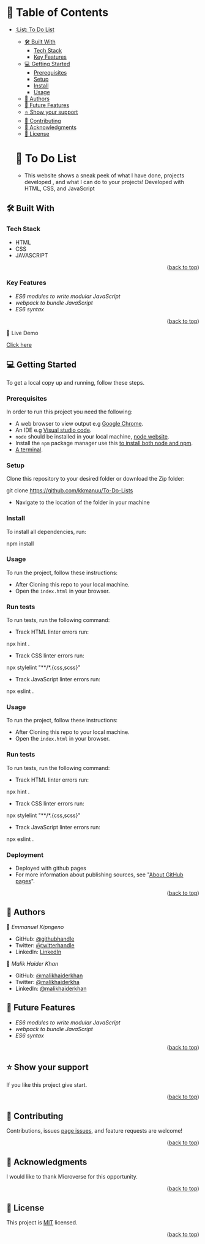 <a name="readme-top"></a>
# :green_book: Table of Contents
- [:List: To Do List](#-Awesome-a-nameabout-projecta)
  - [:hammer_and_wrench: Built With ](#-built-with-a-namebuilt-witha)
    - [Tech Stack ](#tech-stack-a-nametech-stacka)
    - [Key Features ](#key-features-a-namekey-featuresa)
  - [:computer: Getting Started ](#-getting-started-a-namegetting-starteda)
    - [Prerequisites](#prerequisites)
    - [Setup](#setup)
    - [Install](#install)
    - [Usage](#usage)
  - [:busts_in_silhouette: Authors ](#-authors-a-nameauthorsa)
  - [:telescope: Future Features ](#-future-features-a-namefuture-featuresa)
  - [:star:️ Show your support ](#️-show-your-support-a-namesupporta)
  - [:handshake: Contributing ](#-contributing-a-namecontributinga)
  - [:pray: Acknowledgments ](#-acknowledgments-a-nameacknowledgementsa)
  - [:memo: License ](#-license-a-namelicensea)

   # :book: To Do List <a name="about-project"></a>
  - This website shows a sneak peek of what I have done, projects developed , and what I can do to your projects! Developed with   HTML, CSS, and JavaScript
## :hammer_and_wrench: Built With <a name="built-with"></a>
### Tech Stack <a name="tech-stack"></a>
- HTML
- CSS
- JAVASCRIPT
<p align="right">(<a href="#readme-top">back to top</a>)</p>

 ### Key Features <a name="key-features"></a>
- *ES6 modules to write modular JavaScript*
- *webpack to bundle JavaScript*
- *ES6 syntax*
<p align="right">(<a href="#readme-top">back to top</a>)</p>

:rocket: Live Demo

[Click here](https://kkmanuu.github.io/To-Do-Lists/dist/)

## :computer: Getting Started <a name="getting-started"></a>
To get a local copy up and running, follow these steps.

### Prerequisites
In order to run this project you need the following:
- A web browser to view output e.g [Google Chrome](https://www.google.com/chrome/).
- An IDE e.g [Visual studio code](https://code.visualstudio.com/).
- `node` should be installed in your local machine, [node website](https://nodejs.org/en/download/).
- Install the `npm` package manager use this [to install both node and npm](https://docs.npmjs.com/downloading-and-installing-node-js-and-npm).
- [A terminal](https://code.visualstudio.com/docs/terminal/basics).

### Setup
Clone this repository to your desired folder or download the Zip folder:

git clone https://github.com/kkmanuu/To-Do-Lists

- Navigate to the location of the folder in your machine

### Install
To install all dependencies, run:

npm install


### Usage
To run the project, follow these instructions:
- After Cloning this repo to your local machine.
- Open the `index.html` in your browser.

### Run tests
To run tests, run the following command:
- Track HTML linter errors run:

npx hint .

- Track CSS linter errors run:

npx stylelint "**/*.{css,scss}"

- Track JavaScript linter errors run:

npx eslint .


### Usage
To run the project, follow these instructions:
- After Cloning this repo to your local machine.
- Open the `index.html` in your browser.

### Run tests
To run tests, run the following command:
- Track HTML linter errors run:

npx hint .

- Track CSS linter errors run:

npx stylelint "**/*.{css,scss}"

- Track JavaScript linter errors run:

npx eslint .


### Deployment <a name="deployment"></a>
- Deployed with github pages
- For more information about publishing sources, see "[About GitHub pages](https://docs.github.com/en/pages/getting-started-with-github-pages/about-github-pages#publishing-sources-for-github-pages-sites)".
<p align="right">(<a href="#readme-top">back to top</a>)</p>

## :busts_in_silhouette: Authors <a name="authors"></a>
:bust_in_silhouette: *Emmanuel Kipngeno*
- GitHub: [@githubhandle](https://github.com/kkmanuu)
- Twitter: [@twitterhandle](https://twitter.com/kkmanuu)
- LinkedIn: [LinkedIn](https://www.linkedin.com/in/emmanuel-kipngeno-879370242/)

:bust_in_silhouette: *Malik Haider Khan*
- GitHub: [@malikhaiderkhan](https://github.com/malikhaiderkhan)
- Twitter: [@malikhaiderkha](https://twitter.com/malikhaiderkha)
- LinkedIn: [@malikhaiderkhan](https://www.linkedin.com/in/malik-haider-khan-b53188140)


## :telescope: Future Features <a name="future-features"></a>

- *ES6 modules to write modular JavaScript*
- *webpack to bundle JavaScript*
- *ES6 syntax*

<p align="right">(<a href="#readme-top">back to top</a>)</p>

## :star:️ Show your support <a name="support"></a>
If you like this project give start.
<p align="right">(<a href="#readme-top">back to top</a>)</p>

## :handshake: Contributing <a name="contributing"></a>
Contributions, issues [page issues](https://github.com/kkmanuu/To-Do-Lists/issues), and feature requests are welcome!
<p align="right">(<a href="#readme-top">back to top</a>)</p>

## :pray: Acknowledgments <a name="acknowledgements"></a>
I would like to thank  Microverse for this opportunity.
<p align="right">(<a href="#readme-top">back to top</a>)</p>

## :memo: License <a name="license"></a>
This project is [MIT](./LICENSE.md) licensed.
<p align="right">(<a href="#readme-top">back to top</a>)</p>